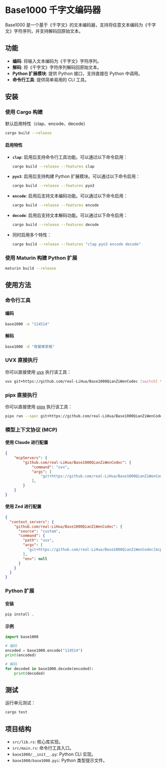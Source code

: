 # Base1000 千字文编码器

Base1000 是一个基于《千字文》的文本编码器，支持将任意文本编码为《千字文》字符序列，并支持解码回原始文本。

## 功能

- **编码**: 将输入文本编码为《千字文》字符序列。
- **解码**: 将《千字文》字符序列解码回原始文本。
- **Python 扩展模块**: 提供 Python 接口，支持直接在 Python 中调用。
- **命令行工具**: 提供简单易用的 CLI 工具。

## 安装

### 使用 Cargo 构建
默认启用特性（clap、encode、decode）

```bash
cargo build --release
```

#### 启用特性

- **`clap`**: 启用后支持命令行工具功能。可以通过以下命令启用：
  ```bash
  cargo build --release --features clap
  ```

- **`pyo3`**: 启用后支持构建 Python 扩展模块。可以通过以下命令启用：
  ```bash
  cargo build --release --features pyo3
  ```

- **`encode`**: 启用后支持文本编码功能。可以通过以下命令启用：
  ```bash
  cargo build --release --features encode
  ```

- **`decode`**: 启用后支持文本解码功能。可以通过以下命令启用：
  ```bash
  cargo build --release --features decode
  ```

- 同时启用多个特性：
  ```bash
  cargo build --release --features "clap pyo3 encode decode"
  ```


### 使用 Maturin 构建 Python 扩展

```bash
maturin build --release
```

## 使用方法

### 命令行工具

#### 编码

```bash
base1000 -e "114514"
```

#### 解码

```bash
base1000 -d "夜裳移柰梧"
```

### UVX 直接执行

你可以直接使用 [uvx](https://docs.astral.sh/uv/getting-started/installation/) 执行该工具：

```bash
uvx git+https://github.com/real-LiHua/Base1000QianZiWenCodec [switch] text
```

### pipx 直接执行

你可以直接使用 [pipx](https://pipx.pypa.io/stable/installation/) 执行该工具：

```bash
pipx run --spec git+https://github.com/real-LiHua/Base1000QianZiWenCodec base1000 [switch] text
```

### 模型上下文协议 (MCP)

#### 使用 Claude 进行配置

```json
{
    "mcpServers": {
        "github.com/real-LiHua/Base1000QianZiWenCodec": {
            "command": "uvx",
            "args": [
                "git+https://github.com/real-LiHua/Base1000QianZiWenCodec[mcp]"
            ],
        }
    }
}
```

#### 使用 Zed 进行配置

```json
{
  "context_servers": {
    "github.com/real-LiHua/Base1000QianZiWenCodec": {
      "source": "custom",
      "command": {
        "path": "uvx",
        "args": [
          "git+https://github.com/real-LiHua/Base1000QianZiWenCodec[mcp]"
        ],
        "env": null
      }
    }
  }
}
```

### Python 扩展

#### 安装

```bash
pip install .
```

#### 示例

```python
import base1000

# 编码
encoded = base1000.encode("114514")
print(encoded)

# 解码
for decoded in base1000.decode(encoded):
    print(decoded)
```

## 测试

运行单元测试：

```bash
cargo test
```

## 项目结构

- `src/lib.rs`: 核心库实现。
- `src/main.rs`: 命令行工具入口。
- `base1000/__init__.py`: Python CLI 实现。
- `base1000/base1000.pyi`: Python 类型提示文件。


